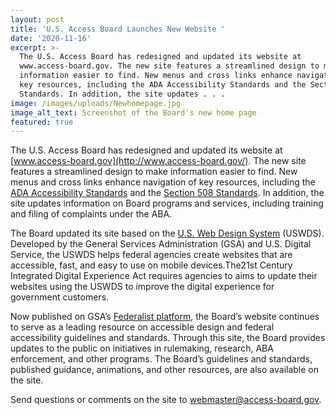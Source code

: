 ```yaml
---
layout: post
title: 'U.S. Access Board Launches New Website '
date: '2020-11-16'
excerpt: >-
  The U.S. Access Board has redesigned and updated its website at
  www.access-board.gov. The new site features a streamlined design to make
  information easier to find. New menus and cross links enhance navigation of
  key resources, including the ADA Accessibility Standards and the Section 508
  Standards. In addition, the site updates . . . 
image: /images/uploads/Newhomepage.jpg
image_alt_text: Screenshot of the Board's new home page
featured: true
---
```

The U.S. Access Board has redesigned and updated its website at [www.access-board.gov](http://www.access-board.gov/). The new site features a streamlined design to make information easier to find. New menus and cross links enhance navigation of key resources, including the [ADA Accessibility Standards](https://access-board.gov/ada/) and the [Section 508 Standards](https://access-board.gov/ict/). In addition, the site updates information on Board programs and services, including training and filing of complaints under the ABA.

The Board updated its site based on the [U.S. Web Design System](https://designsystem.digital.gov/) (USWDS). Developed by the General Services Administration (GSA) and U.S. Digital Service, the USWDS helps federal agencies create websites that are accessible, fast, and easy to use on mobile devices.The21st Century Integrated Digital Experience Act requires agencies to aims to update their websites using the USWDS to improve the digital experience for government customers.

Now published on GSA’s [Federalist platform](https://federalist.18f.gov/), the Board’s website continues to serve as a leading resource on accessible design and federal accessibility guidelines and standards. Through this site, the Board provides updates to the public on initiatives in rulemaking, research, ABA enforcement, and other programs. The Board’s guidelines and standards, published guidance, animations, and other resources, are also available on the site.

Send questions or comments on the site to [webmaster@access-board.gov](mailto:webmaster@access-board.gov).
